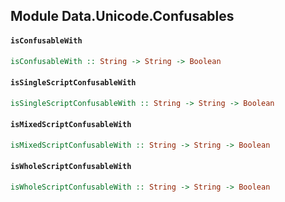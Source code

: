 ## Module Data.Unicode.Confusables

#### `isConfusableWith`

``` purescript
isConfusableWith :: String -> String -> Boolean
```

#### `isSingleScriptConfusableWith`

``` purescript
isSingleScriptConfusableWith :: String -> String -> Boolean
```

#### `isMixedScriptConfusableWith`

``` purescript
isMixedScriptConfusableWith :: String -> String -> Boolean
```

#### `isWholeScriptConfusableWith`

``` purescript
isWholeScriptConfusableWith :: String -> String -> Boolean
```



